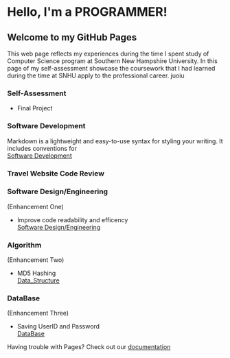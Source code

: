 # Hello, I'm a PROGRAMMER!

## Welcome to my GitHub Pages

This web page reflects my experiences during the time I spent study of Computer Science program at Southern New Hampshire University. In this page of my self-assessment showcase the coursework that I had learned during the time at SNHU apply to the professional career.
juoiu
### Self-Assessment 
  - Final Project  
### Software Development

Markdown is a lightweight and easy-to-use syntax for styling your writing. It includes conventions for  
[Software Development](https://docs.google.com/viewer?url=https://github.com/jtluu/Travel-Website/raw/master/DataBase.pdf)

### Travel Website Code Review



### Software Design/Engineering
(Enhancement One)  
  - Improve code readability and efficency  
  [Software Design/Engineering](https://docs.google.com/viewer?url=https://github.com/jtluu/Travel-Website/raw/master/Software_Design.pdf)

### Algorithm
(Enhancement Two)  
  - MD5 Hashing  
  [Data_Structure](https://docs.google.com/viewer?url=https://github.com/jtluu/Travel-Website/raw/master/Data_Structure.pdf)

### DataBase 
(Enhancement Three)  
  - Saving UserID and Password  
  [DataBase](https://docs.google.com/viewer?url=https://github.com/jtluu/Travel-Website/raw/master/DataBase.pdf)
 


Having trouble with Pages? Check out our [documentation](https://github.com/jtluu/Travel-Website/blob/master/doc_cloud.pdf) 
